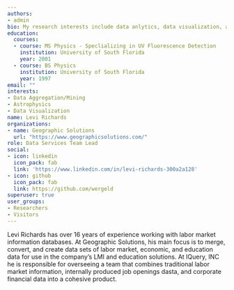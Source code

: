 ```yaml
---
authors:
- admin
bio: My research interests include data anlytics, data visualization, and micro-controllers.
education:
  courses:
  - course: MS Physics - Speclializing in UV Fluorescence Detection
    institution: University of South Florida
    year: 2001
  - course: BS Physics
    institution: University of South Florida
    year: 1997
email: ""
interests:
- Data Aggregation/Mining
- Astrophysics
- Data Visualization
name: Levi Richards
organizations:
- name: Geographic Solutions
  url: "https://www.geographicsolutions.com/"
role: Data Services Team Lead
social:
- icon: linkedin
  icon_pack: fab
  link: 'https://www.linkedin.com/in/levi-richards-300a2a128'
- icon: github
  icon_pack: fab
  link: https://github.com/wergeld
superuser: true
user_groups:
- Researchers
- Visitors
---
```


Levi Richards has over 16 years of experience working with labor market information databases.  At Geographic Solutions, his main focus is to merge, convert, and create data sets of labor market, economic, and education data for use in the company’s LMI and education solutions. At IQuery, INC he is responsible for overseeing a team that combines traditional labor market information, internally produced job openings dasta, and corporate financial data into a cohesive product.
